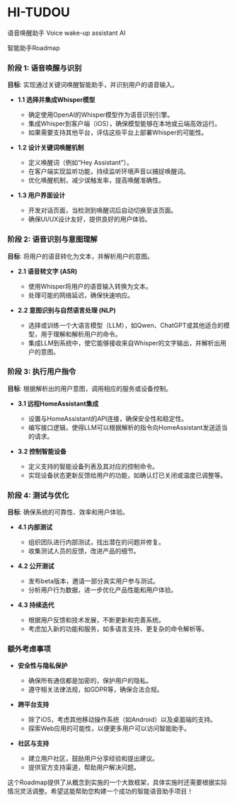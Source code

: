 # HI-TUDOU
语音唤醒助手 Voice wake-up assistant AI

智能助手Roadmap
### 阶段 1: 语音唤醒与识别

**目标**: 实现通过关键词唤醒智能助手，并识别用户的语音输入。

- **1.1 选择并集成Whisper模型**
  - 确定使用OpenAI的Whisper模型作为语音识别引擎。
  - 集成Whisper到客户端（iOS），确保模型能够在本地或云端高效运行。
  - 如果需要支持其他平台，评估这些平台上部署Whisper的可能性。

- **1.2 设计关键词唤醒机制**
  - 定义唤醒词（例如“Hey Assistant”）。
  - 在客户端实现监听功能，持续监听环境声音以捕捉唤醒词。
  - 优化唤醒机制，减少误触发率，提高唤醒准确性。

- **1.3 用户界面设计**
  - 开发对话页面，当检测到唤醒词后自动切换至该页面。
  - 确保UI/UX设计友好，提供良好的用户体验。

### 阶段 2: 语音识别与意图理解

**目标**: 将用户的语音转化为文本，并解析用户的意图。

- **2.1 语音转文字 (ASR)**
  - 使用Whisper将用户的语音输入转换为文本。
  - 处理可能的网络延迟，确保快速响应。

- **2.2 意图识别与自然语言处理 (NLP)**
  - 选择或训练一个大语言模型（LLM），如Qwen、ChatGPT或其他适合的模型，用于理解和解析用户的命令。
  - 集成LLM到系统中，使它能够接收来自Whisper的文字输出，并解析出用户的意图。

### 阶段 3: 执行用户指令

**目标**: 根据解析出的用户意图，调用相应的服务或设备控制。

- **3.1 远程HomeAssistant集成**
  - 设置与HomeAssistant的API连接，确保安全性和稳定性。
  - 编写接口逻辑，使得LLM可以根据解析的指令向HomeAssistant发送适当的请求。

- **3.2 控制智能设备**
  - 定义支持的智能设备列表及其对应的控制命令。
  - 实现设备状态更新反馈给用户的功能，如确认灯已关闭或温度已调整等。

### 阶段 4: 测试与优化

**目标**: 确保系统的可靠性、效率和用户体验。

- **4.1 内部测试**
  - 组织团队进行内部测试，找出潜在的问题并修复。
  - 收集测试人员的反馈，改进产品的细节。

- **4.2 公开测试**
  - 发布beta版本，邀请一部分真实用户参与测试。
  - 分析用户行为数据，进一步优化产品性能和用户体验。

- **4.3 持续迭代**
  - 根据用户反馈和技术发展，不断更新和完善系统。
  - 考虑加入新的功能和服务，如多语言支持、更复杂的命令解析等。

### 额外考虑事项

- **安全性与隐私保护**
  - 确保所有通信都是加密的，保护用户的隐私。
  - 遵守相关法律法规，如GDPR等，确保合法合规。

- **跨平台支持**
  - 除了iOS，考虑其他移动操作系统（如Android）以及桌面端的支持。
  - 探索Web应用的可能性，以便更多用户可以访问智能助手。

- **社区与支持**
  - 建立用户社区，鼓励用户分享经验和提出建议。
  - 提供官方支持渠道，帮助用户解决问题。

这个Roadmap提供了从概念到实施的一个大致框架，具体实施时还需要根据实际情况灵活调整。希望这能帮助您构建一个成功的智能语音助手项目！

